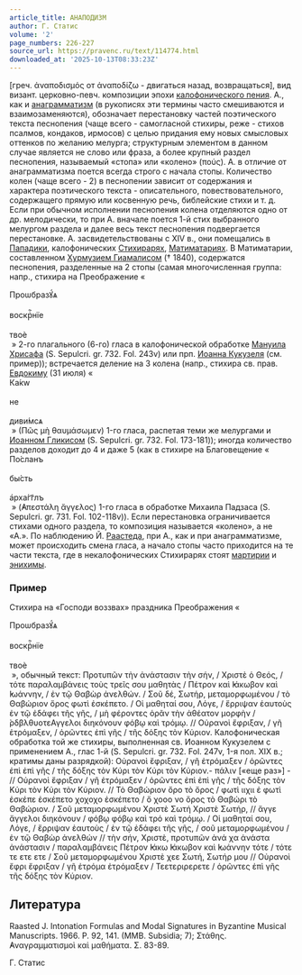 ```yaml
---
article_title: АНАПОДИЗМ
author: Г. Статис
volume: '2'
page_numbers: 226-227
source_url: https://pravenc.ru/text/114774.html
downloaded_at: '2025-10-13T08:33:23Z'
---
```


[греч. ἀναποδισμός от ἀναποδίζω - двигаться назад, возвращаться], вид визант. церковно-певч. композиции эпохи [калофонического пения](<https://pravenc.ru/text/калофонического пения.html>). А., как и [анаграмматизм](https://pravenc.ru/text/анаграмматизм.html) (в рукописях эти термины часто смешиваются и взаимозаменяются), обозначает перестановку частей поэтического текста песнопения (чаще всего - самогласной стихиры, реже - стихов псалмов, кондаков, ирмосов) с целью придания ему новых смысловых оттенков по желанию мелурга; структурным элементом в данном случае является не слово или фраза, а более крупный раздел песнопения, называемый «стопа» или «колено» (πούς). А. в отличие от анаграмматизма поется всегда строго с начала стопы. Количество колен (чаще всего - 2) в песнопении зависит от содержания и характера поэтического текста - описательного, повествовательного, содержащего прямую или косвенную речь, библейские стихи и т. д. Если при обычном исполнении песнопения колена отделяются одно от др. мелодически, то при А. вначале поется 1-й стих выбранного мелургом раздела и далее весь текст песнопения подвергается перестановке. А. засвидетельствованы с XIV в., они помещались в [Пападики](https://pravenc.ru/text/Пападики.html), калофонических [Стихирарях](https://pravenc.ru/text/Стихирарях.html), [Матиматариях](https://pravenc.ru/text/Матиматариях.html). В Матиматарии, составленном [Хурмузием Гиамалисом](<https://pravenc.ru/text/Хурмузием Гиамалисом.html>) († 1840), содержатся песнопения, разделенные на 2 стопы (самая многочисленная группа: напр., стихира на Преображение «<div class="cu">Проѡбразꙋ́ѧ</div> <div class="cu">воскрⷭ҇нїе</div> <div class="cu">твоѐ</div> » 2-го плагального (6-го) гласа в калофонической обработке [Мануила Хрисафа](<https://pravenc.ru/text/Мануила Хрисафа.html>) (S. Sepulcri. gr. 732. Fol. 243v) или прп. [Иоанна Кукузеля](<https://pravenc.ru/text/Иоанна Кукузеля.html>) (см. пример)); встречается деление на 3 колена (напр., стихира св. прав. [Евдокиму](https://pravenc.ru/text/Евдокиму.html) (31 июля) «<div class="cu">Ка́кw</div> <div class="cu">не</div> <div class="cu">диви́мсѧ</div> » (Πῶς μὴ θαυμάσωμεν) 1-го гласа, распетая теми же мелургами и [Иоанном Гликисом](<https://pravenc.ru/text/Иоанном Гликисом.html>) (S. Sepulcri. gr. 732. Fol. 173-181)); иногда количество разделов доходит до 4 и даже 5 (как в стихире на Благовещение «<div class="cu">По́сланъ</div> <div class="cu">бы́сть</div> <div class="cu">а҆рха́гг҃лъ</div> » (̓Απεστάλη ἄγγελος) 1-го гласа в обработке Михаила Падзаса (S. Sepulcri. gr. 731. Fol. 102-118v)). Если перестановка ограничивается стихами одного раздела, то композиция называется «колено», а не «А.». По наблюдению Й. [Раастеда](https://pravenc.ru/text/Раастеда.html), при А., как и при анаграмматизме, может происходить смена гласа, а начало стопы часто приходится на те части текста, где в некалофонических Стихирарях стоят [мартирии](https://pravenc.ru/text/мартирии.html) и [энихимы](https://pravenc.ru/text/энихимы.html).

### Пример

Стихира на «Господи воззвах» праздника Преображения «<div class="cu">Проѡбразꙋ́ѧ</div> <div class="cu">воскрⷭ҇нїе</div> <div class="cu">твоѐ</div> », обычный текст: Προτυπῶν τὴν ἀνάστασιν τὴν σήν, / Χριστὲ ὁ Θεός, / τότε παραλαμβάνεις τοὺς τρεῖς σου μαθητὰς / Πέτρον καὶ ̓Ιάκωβον καὶ ̓Ιωάννην, / ἐν τῷ Θαβὼρ ἀνελθών. / Σοῦ δέ, Σωτήρ, μεταμορφωμένου / τὸ Θαβώριον ὄρος φωτὶ ἐσκέπετο. / Οἱ μαθηταί σου, Λόγε, / ἔρριψαν ἑαυτοὺς ἐν τῷ ἐδάφει τῆς γῆς, / μὴ φέροντες ὁρᾶν τὴν ἀθέατον μορφὴν / ̀ρδβλθυοτεΑγγελοι διηκόνουν φόβῳ καὶ τρόμῳ. // Οὐρανοὶ ἔφριξαν, / γῆ ἐτρόμαξεν, / ὁρῶντες ἐπὶ γῆς / τῆς δόξης τὸν Κύριον. Калофоническая обработка той же стихиры, выполненная св. Иоанном Кукузелем с применением А., глас 1-й (S. Sepulcri. gr. 732. Fol. 247v, 1-я пол. XIX в.; кратимы даны разрядкой): Οὐρανοὶ ἔφριξαν, / γῆ ἐτρόμαξεν / ὁρῶντες ἐπὶ ἐπὶ γῆς / τῆς δόξης τὸν Κύρι τὸν Κύρι τὸν Κύριον.- πάλιν [«еще раз»] - // Οὐρανοὶ ἔφριξαν / γῆ ἐτρόμαξεν / ὁρῶντες ἐπὶ ἐπὶ γῆς / τῆς δόξης τὸν Κύρι τὸν Κύρι τὸν Κύριον. // Τὸ Θαβώριον ὄρο τὸ ὄρος / φωτὶ ιιχιι ἐ φωτὶ ἐσκέπε ἐσκέπετο χοχοχο ἐσκέπετο / ὄ χοοο νο ὄρος τὸ Θαβώρι τὸ Θαβώριον. / Σοῦ μεταμορφωμένου Χριστὲ Σωτή Χριστὲ Σωτήρ, // ἄγγε ἄγγελοι διηκόνουν / φόβῳ φόβῳ καὶ τρό καὶ τρόμῳ. / Οἱ μαθηταί σου, Λόγε, / ἔρριψαν ἑαυτοὺς / ἐν τῷ ἐδάφει τῆς γῆς, / σοῦ μεταμορφωμένου / ἐν τῷ Θαβὼρ ἀνελθών // τὴν σήν, Χριστὲ, προτυπῶν ἀνά χα ἀνάστα ἀνάστασιν / παραλαμβάνεις Πέτρον ̓Ιάκω ̓Ιάκωβον καὶ ̓Ιωάννην τότε / τότε τε ετε ετε / Σοῦ μεταμορφωμένου Χριστὲ χεε Σωτή, Σωτήρ μου // Οὐρανοὶ ἔφρι ἔφριξαν / γῆ ἐτρόμα ἐτρόμαξεν / Τεετεριρερετε / ὁρῶντες ἐπὶ γῆς τῆς δόξης τὸν Κύριον.

## Литература

Raasted J. Intonation Formulas and Modal Signatures in Byzantine Musical Manuscripts. 1966. P. 92, 141. (MMB. Subsidia; 7); Στάθης. ̓Αναγραμματισμοὶ καὶ μαθήματα. Σ. 83-89.

Г. Статис
